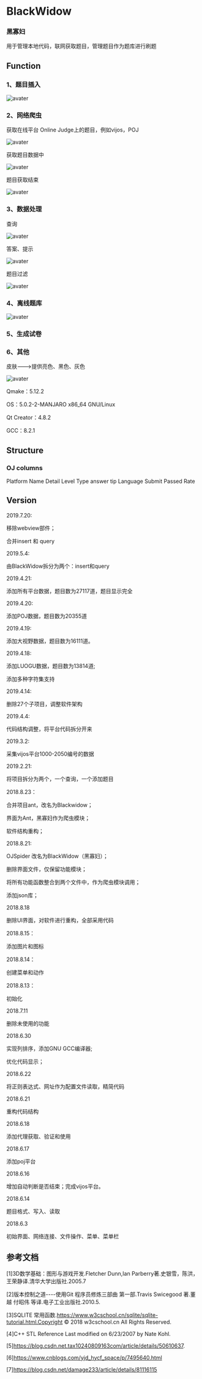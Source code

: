 # BlackWidow

### 黑寡妇

用于管理本地代码，联网获取题目，管理题目作为题库进行刷题

## Function

### 1、题目插入

![avater](img/insert.png)

### 2、网络爬虫

获取在线平台 Online Judge上的题目，例如vijos，POJ

![avater](img/spider.png)

获取题目数据中

![avater](img/retriving.png)

题目获取结束

![avater](img/done.png)

### 3、数据处理

查询

![avater](img/query.png)

答案、提示

![avater](img/answer.png)

题目过滤

![avater](img/filter.png)

### 4、离线题库

![avater](img/database.png)

### 5、生成试卷

### 6、其他

皮肤--->提供亮色、黑色、灰色

![avater](img/skins.png)

Qmake：5.12.2

OS：5.0.2-2-MANJARO x86_64 GNU/Linux

Qt Creator：4.8.2

GCC：8.2.1

## Structure

### OJ columns

Platform Name Detail Level Type answer tip Language Submit Passed Rate

## Version

2019.7.20:

移除webview部件；

合并insert 和 query 

2019.5.4:

由BlackWidow拆分为两个：insert和query

2019.4.21:

添加所有平台数据，题目数为27117道，题目显示完全

2019.4.20:

添加POJ数据，题目数为20355道

2019.4.19:

添加大视野数据，题目数为16111道。

2019.4.18:

添加LUOGU数据，题目数为13814道;

添加多种字符集支持

2019.4.14:

删除27个子项目，调整软件架构

2019.4.4:

代码结构调整，将平台代码拆分开来

2019.3.2:

采集vijos平台1000-2050编号的数据

2019.2.21:

将项目拆分为两个，一个查询，一个添加题目

2018.8.23：

合并项目ant，改名为Blackwidow；

界面为Ant，黑寡妇作为爬虫模块；

软件结构重构；

2018.8.21:

OJSpider 改名为BlackWidow（黑寡妇）；

删除界面文件，仅保留功能模块；

将所有功能函数整合到两个文件中，作为爬虫模块调用；

添加json库；

2018.8.18

删除UI界面，对软件进行重构，全部采用代码

2018.8.15：

添加图片和图标

2018.8.14：

创建菜单和动作

2018.8.13：

初始化

2018.7.11

删除未使用的功能

2018.6.30

实现列排序，添加GNU GCC编译器;

优化代码显示；

2018.6.22

将正则表达式、网址作为配置文件读取，精简代码

2018.6.21

重构代码结构

2018.6.18

添加代理获取、验证和使用

2018.6.17

添加poj平台

2018.6.16

增加自动判断是否结束；完成vijos平台。

2018.6.14

题目格式、写入、读取

2018.6.3

初始界面、网络连接、文件操作、菜单、菜单栏

## 参考文档

[1]3D数学基础：图形与游戏开发.Fletcher Dunn,Ian Parberry著.史银雪，陈洪，王荣静译.清华大学出版社.2005.7

[2]版本控制之道----使用Git 程序员修炼三部曲 第一部.Travis Swicegood 著.董越 付昭伟 等译.电子工业出版社.2010.5.

[3]SQLITE 常用函数.https://www.w3cschool.cn/sqlite/sqlite-tutorial.html.Copyright © 2018 w3cschool.cn All Rights Reserved.

[4]C++ STL Reference Last modified on 6/23/2007 by Nate Kohl.

[5]https://blog.csdn.net.tax10240809163com/article/details/50610637.

[6]https://www.cnblogs.com/yjd_hycf_space/p/7495640.html

[7]https://blog.csdn.net/damage233/article/details/81116115
